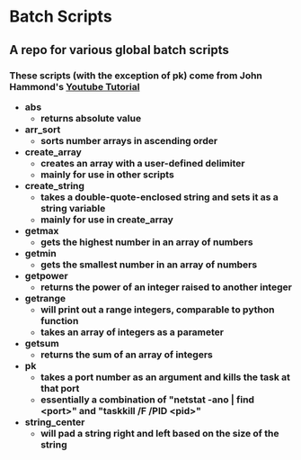 <h1>Batch Scripts</h1>
<h2>A repo for various global batch scripts</h2>
<h3>These scripts (with the exception of pk) come from John Hammond's <a href="https://www.youtube.com/watch?v=JbAyxKjUPs0&list=PL69BE3BF7D0BB69C4&index=1">Youtube Tutorial</a>
 
 <ul>
 <li>abs<ul>
   <li>returns absolute value</li>
  </ul>
 </li>
 <li>arr_sort
   <ul>
    <li>sorts number arrays in ascending order</li>
  </ul>
 </li>
 <li>create_array
   <ul>
    <li>creates an array with a user-defined delimiter</li>
    <li>mainly for use in other scripts</li>
  </ul>
 </li>
 <li>create_string
   <ul>
    <li>takes a double-quote-enclosed string and sets it as a string variable</li>
    <li>mainly for use in create_array</li>
  </ul>
 </li>
 <li>getmax
   <ul>
    <li>gets the highest number in an array of numbers</li>
  </ul>
 </li>
 <li>getmin
   <ul>
    <li>gets the smallest number in an array of numbers</li>
  </ul>
 </li>
 <li>getpower
   <ul>
    <li>returns the power of an integer raised to another integer</li>
  </ul>
 </li>
  <li>getrange
   <ul>
    <li>will print out a range integers, comparable to python function</li>
    <li>takes an array of integers as a parameter</li>
  </ul>
 </li>
 <li>getsum
   <ul>
    <li>returns the sum of an array of integers</li>
  </ul>
 </li>
  <li>pk
   <ul>
    <li>takes a port number as an argument and kills the task at that port</li>
    <li>essentially a combination of "netstat -ano | find &lt;port&gt;" and "taskkill /F /PID &lt;pid&gt;"</li>
  </ul>
 </li>
 <li>string_center
  <ul>
   <li>will pad a string right and left based on the size of the string</li>
  </ul>
 </li>
</ul>
